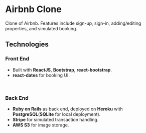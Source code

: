 # Airbnb Clone
Clone of Airbnb. Features include sign-up, sign-in, adding/editing properties, and simulated booking.

## Technologies 
### Front  End 

 - Built with **ReactJS**, **Bootstrap**, **react-bootstrap**.
 - **react-dates** for booking UI.

<br>

### Back End
- **Ruby on Rails** as back end, deployed on **Heroku** with **PostgreSQL**(**SQLite** for local deployment).
- **Stripe** for simulated transaction handling.
- **AWS S3** for image storage.


 
 
